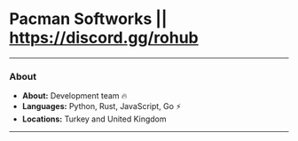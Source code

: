 # Pacman Softworks || https://discord.gg/rohub

---------------------------------------------------------------------------------------------------------------------------------------------------------------------------------
### About

-  **About:** Development team :fire:
-  **Languages:** Python, Rust, JavaScript, Go :zap:
-  **Locations:** Turkey and United Kingdom

---------------------------------------------------------------------------------------------------------------------------------------------------------------------------------
